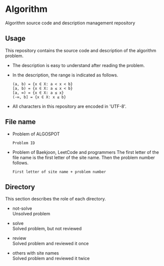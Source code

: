 # Algorithm

Algorithm source code and description management repository

## Usage

This repository contains the source code and description of the algorithm problem.

- The description is easy to understand after reading the problem.

- In the description, the range is indicated as follows.

  ```
  (a, b) = {x ∈ X: a < x < b}
  [a, b) = {x ∈ X: a ≤ x < b}
  [a, ∞) = {x ∈ X: a ≤ x}
  (-∞, b] = {x ∈ X: x ≤ b}
  ```

- All characters in this repository are encoded in 'UTF-8'.

## File name

- Problem of ALGOSPOT

  ```
  Problem ID
  ```

- Problem of Baekjoon, LeetCode and programmers
  The first letter of the file name is the first letter of the site name. Then the problem number follows.
  ```
  First letter of site name + problem number
  ```

## Directory

This section describes the role of each directory.

- not-solve  
  Unsolved problem

- solve  
  Solved problem, but not reviewed

- review  
  Solved problem and reviewed it once

- others with site names  
  Solved problem and reviewed it twice
